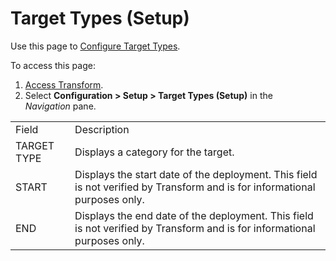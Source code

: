 # Target Types (Setup)

<div class="use">

Use this page to [Configure Target
Types](../Config/Configure_Target_Types.htm).

</div>

To access this page:

1.  [Access Transform](../Config/Access_Transform.htm).
2.  Select **Configuration \> Setup \> Target Types (Setup)** in the
    *Navigation* pane.

|             |                                                                                                                            |
| ----------- | -------------------------------------------------------------------------------------------------------------------------- |
| Field       | Description                                                                                                                |
| TARGET TYPE | Displays a category for the target.                                                                                        |
| START       | Displays the start date of the deployment. This field is not verified by Transform and is for informational purposes only. |
| END         | Displays the end date of the deployment. This field is not verified by Transform and is for informational purposes only.   |
